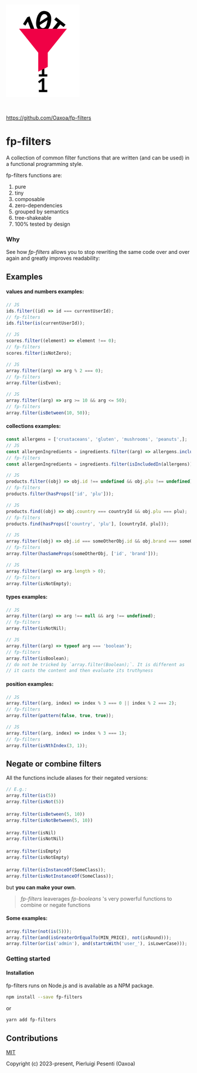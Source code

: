 <p><img src="./assets/logo.png" alt="" width="200" /></p>
<p><img src="https://github.com/oaxoa/fp-filters/actions/workflows/build.yml/badge.svg" alt="" /></p>

https://github.com/Oaxoa/fp-filters

# fp-filters

A collection of common filter functions that are written (and can be used) in a functional programming style.

fp-filters functions are:

1. pure
2. tiny
2. composable
3. zero-dependencies
4. grouped by semantics
5. tree-shakeable
6. 100% tested by design

### Why

See how _fp-filters_ allows you to stop rewriting the same code over and over again and greatly improves readability:

## Examples

#### values and numbers examples:

```js
// JS
ids.filter((id) => id === currentUserId);
// fp-filters
ids.filter(is(currentUserId));
```

```js
// JS
scores.filter((element) => element !== 0);
// fp-filters
scores.filter(isNotZero);
```

```js
// JS
array.filter((arg) => arg % 2 === 0);
// fp-filters
array.filter(isEven);
```

```js
// JS
array.filter((arg) => arg >= 10 && arg <= 50);
// fp-filters
array.filter(isBetween(10, 50));
```

#### collections examples:

```js
const allergens = ['crustaceans', 'gluten', 'mushrooms', 'peanuts',];
// JS
const allergenIngredients = ingredients.filter((arg) => allergens.includes(arg));
// fp-filters
const allergenIngredients = ingredients.filter(isIncludedIn(allergens));
```

```js
// JS
products.filter((obj) => obj.id !== undefined && obj.plu !== undefined);
// fp-filters
products.filter(hasProps(['id', 'plu']));
```

```js
// JS
products.find((obj) => obj.country === countryId && obj.plu === plu);
// fp-filters
products.find(hasProps(['country', 'plu'], [countryId, plu]));
```

```js
// JS
array.filter((obj) => obj.id === someOtherObj.id && obj.brand === someOtherObj.brand);
// fp-filters
array.filter(hasSameProps(someOtherObj, ['id', 'brand']));
```

```js
// JS
array.filter((arg) => arg.length > 0);
// fp-filters
array.filter(isNotEmpty);
```

#### types examples:

```js
// JS
array.filter((arg) => arg !== null && arg !== undefined);
// fp-filters
array.filter(isNotNil);
```

```js
// JS
array.filter((arg) => typeof arg === 'boolean');
// fp-filters
array.filter(isBoolean);
// do not be tricked by `array.filter(Boolean);`. It is different as 
// it casts the content and then evaluate its truthyness
```

#### position examples:

```js
// JS
array.filter((arg, index) => index % 3 === 0 || index % 2 === 2);
// fp-filters
array.filter(pattern(false, true, true));
```

```js
// JS
array.filter((arg, index) => index % 3 === 1);
// fp-filters
array.filter(isNthIndex(3, 1));
```

## Negate or combine filters

All the functions include aliases for their negated versions:

```js
// E.g.: 
array.filter(is(5))
array.filter(isNot(5))

array.filter(isBetween(5, 10))
array.filter(isNotBetween(5, 10))

array.filter(isNil)
array.filter(isNotNil)

array.filter(isEmpty)
array.filter(isNotEmpty)

array.filter(isInstanceOf(SomeClass));
array.filter(isNotInstanceOf(SomeClass));
```

but **you can make your own**.

> _fp-filters_ leaverages _fp-booleans_ 's very powerful functions to combine or negate functions

#### Some examples:

```js
array.filter(not(is(5)));
array.filter(and(isGreaterOrEqualTo(MIN_PRICE), not(isRound)));
array.filter(or(is('admin'), and(startsWith('user_'), isLowerCase)));
```

### Getting started

#### Installation

fp-filters runs on Node.js and is available as a NPM package.

```bash
npm install --save fp-filters
```

or

```bash
yarn add fp-filters
```

## Contributions

[MIT](https://opensource.org/licenses/MIT)

Copyright (c) 2023-present, Pierluigi Pesenti (Oaxoa)
